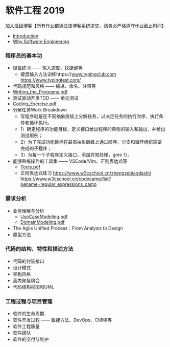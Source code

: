 # 软件工程 2019

[加入班级博客](http://edu.cnblogs.com/campus/ustc/se2019/join?id=CfDJ8DeHXSeUWr9KtnvAGu7_dX9lMCvo8lX0yoh--X5fjQf2xGCsdVpr97WyH6ce8OW7E-H0P0DWe7xz_4sU-IeaxMINPjaMbdZUz2evpHl9hk-Z345IERSzhBLbRgjYcNQXo13U2_LS1OIbnYYNpbvokoA)【所有作业都通过该博客系统提交，请务必严格遵守作业截止时间】

* [Introduction](https://github.com/mengning/ase/raw/master/se2019/ASE_1_intro.pdf)
* [Why Software Engineering](https://github.com/mengning/ase/raw/master/se2019/ASE_1_SoftwareEngineering.pdf)

### 程序员的基本功

* 键盘练习 —— 输入速度、快捷键等
  * 键盘输入方法训练https://www.typingclub.com https://www.typingtest.com/
* 代码规范和风格 —— 缩进、命名、注释等
* [Writing_the_Programs.pdf](https://github.com/mengning/ase/raw/master/se2019/Writing_the_Programs.pdf)
* 测试驱动开发TDD —— 单元测试
* [Coding_Exercise.pdf](https://github.com/mengning/ase/raw/master/se2019/ASE_2_Coding_Exercise.pdf)
* 分解任务Work Breakdown
  * 写程序就是在不同抽象层级上分解任务，以决定任务的执行次序、执行条件和循环执行。
  * 1）确定程序的功能目标，定义接口给出程序的典型的输入和输出，并给出测试用例；
  * 2）为了完成功能目标在最高抽象层级上通过顺序、分支和循环组织需要完成的子程序；
  * 3）为每一个子程序定义接口，添加异常处理，goto 1）。
* 能够熟练操作的工具集 —— VSCode/Vim、正则表达式等
  * [Tools.pdf](https://github.com/mengning/ase/raw/master/se2019/Tools.pdf)
  * 正则表达式练习 https://www.w3cschool.cn/zhengzebiaodashi/ https://www.w3cschool.cn/codecamp/list?pename=regular_expressions_camp



### 需求分析

* 业务理解与分析
  * [UseCaseModeling.pdf](https://github.com/mengning/ase/raw/master/se2019/UseCaseModeling.pdf)
  * [DomainModeling.pdf](https://github.com/mengning/ase/raw/master/se2019/DomainModeling.pdf)
* The Agile Unified Process：From Analysis to Design
* 原型方法

### 代码的结构、特性和描述方法

* 代码的封装接口
* 设计模式
* 架构风格
* 高内聚低耦合
* 代码结构视图和UML

### 工程过程与项目管理

* 软件的生命周期
* 软件开发过程 —— 敏捷方法、DevOps、CMMI等
* 软件工程质量
* 软件团队
* 软件的交付与维护
